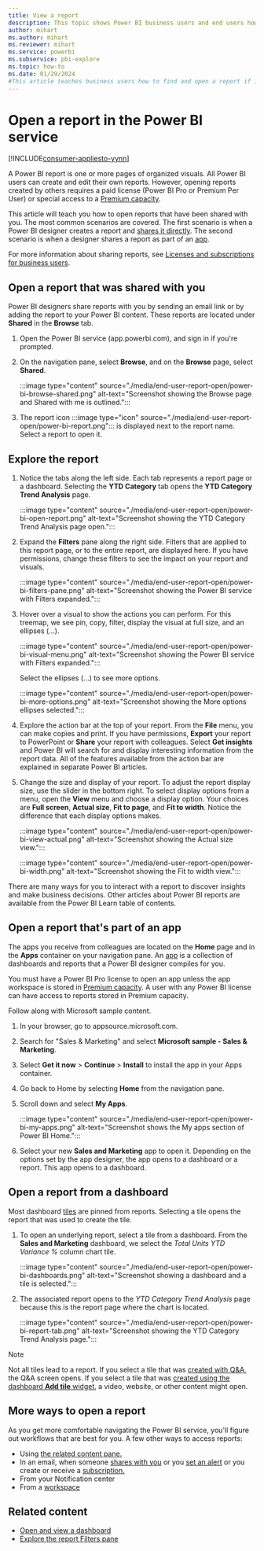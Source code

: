 ```yaml
---
title: View a report
description: This topic shows Power BI business users and end users how to open and view a Power BI report from a dashboard, an app, or a report that was shared with you.
author: mihart
ms.author: mihart
ms.reviewer: mihart
ms.service: powerbi
ms.subservice: pbi-explore
ms.topic: how-to
ms.date: 01/29/2024
#This article teaches business users how to find and open a report if it has been shared directly or shared via an app, so that the consumer can view and interact with the report.
---
```

# Open a report in the Power BI service

[!INCLUDE[consumer-appliesto-yynn](../includes/consumer-appliesto-yynn.md)]

A Power BI report is one or more pages of organized visuals. All Power BI users can create and edit their own reports. However, opening reports created by others requires a paid license (Power BI Pro or Premium Per User) or special access to a [Premium capacity](end-user-license.md#identify-content-hosted-in-premium-capacity). 

This article will teach you how to open reports that have been shared with you. The most common scenarios are covered. The first scenario is when a Power BI designer creates a report and [shares it directly](../collaborate-share/end-user-shared-with-me.md). The second scenario is when a designer shares a report as part of an [app](end-user-apps.md). 

For more information about sharing reports, see [Licenses and subscriptions for business users](end-user-license.md).

## Open a report that was shared with you

Power BI designers share reports with you by sending an email link or by adding the report to your Power BI content. These reports are located under **Shared** in the **Browse** tab.

1. Open the Power BI service (app.powerbi.com), and sign in if you're prompted.

1. On the navigation pane, select **Browse**, and on the **Browse** page, select **Shared**.

    :::image type="content" source="./media/end-user-report-open/power-bi-browse-shared.png" alt-text="Screenshot showing the Browse page and Shared with me is outlined.":::

1. The report icon :::image type="icon" source="./media/end-user-report-open/power-bi-report.png"::: is displayed next to the report name. Select a report to open it.

## Explore the report

1. Notice the tabs along the left side. Each tab represents a report page or a dashboard. Selecting the **YTD Category** tab opens the **YTD Category Trend Analysis** page.

   :::image type="content" source="./media/end-user-report-open/power-bi-open-report.png" alt-text="Screenshot showing the YTD Category Trend Analysis page open.":::

1. Expand the **Filters** pane along the right side. Filters that are applied to this report page, or to the entire report, are displayed here. If you have permissions, change these filters to see the impact on your report and visuals.

    :::image type="content" source="./media/end-user-report-open/power-bi-filters-pane.png" alt-text="Screenshot showing the Power BI service with Filters expanded.":::

1. Hover over a visual to show the actions you can perform. For this treemap, we see pin, copy, filter, display the visual at full size, and an ellipses (...). 

    :::image type="content" source="./media/end-user-report-open/power-bi-visual-menu.png" alt-text="Screenshot showing the Power BI service with Filters expanded.":::

    Select the ellipses (...) to see more options. 

    :::image type="content" source="./media/end-user-report-open/power-bi-more-options.png" alt-text="Screenshot showing the More options ellipses selected.":::

1. Explore the action bar at the top of your report. From the **File** menu, you can make copies and print. If you have permissions, **Export** your report to PowerPoint or **Share** your report with colleagues. Select **Get insights** and Power BI will search for and display interesting information from the report data. All of the features available from the action bar are explained in separate Power BI articles.

1. Change the size and display of your report. To adjust the report display size, use the slider in the bottom right. To select display options from a menu, open the **View** menu and choose a display option. Your choices are **Full screen**, **Actual size**, **Fit to page**, and **Fit to width**. Notice the difference that each display options makes.

   :::image type="content" source="./media/end-user-report-open/power-bi-view-actual.png" alt-text="Screenshot showing the Actual size view.":::

   :::image type="content" source="./media/end-user-report-open/power-bi-width.png" alt-text="Screenshot showing the Fit to width view.":::

There are many ways for you to interact with a report to discover insights and make business decisions. Other articles about Power BI reports are available from the Power BI Learn table of contents.

## Open a report that's part of an app

The apps you receive from colleagues are located on the **Home** page and in the **Apps** container on your navigation pane. An [app](end-user-apps.md) is a collection of dashboards and reports that a Power BI designer compiles for you.

You must have a Power BI Pro license to open an app unless the app workspace is stored in [Premium capacity](end-user-license.md#identify-content-hosted-in-premium-capacity). A user with any Power BI license can have access to reports stored in Premium capacity.  

Follow along with Microsoft sample content.

1. In your browser, go to appsource.microsoft.com.
2. Search for "Sales & Marketing" and select **Microsoft sample - Sales & Marketing**.
3. Select **Get it now** > **Continue** > **Install** to install the app in your Apps container.

4. Go back to Home by selecting **Home** from the navigation pane.

5. Scroll down and select **My Apps**.

   :::image type="content" source="./media/end-user-report-open/power-bi-my-apps.png" alt-text="Screenshot shows the My apps section of Power BI Home.":::

6. Select your new **Sales and Marketing** app to open it. Depending on the options set by the app designer, the app opens to a dashboard or a report. This app opens to a dashboard.  

## Open a report from a dashboard

Most dashboard [tiles](end-user-tiles.md) are pinned from reports. Selecting a tile opens the report that was used to create the tile.

1. To open an underlying report, select a tile from a dashboard. From the **Sales and Marketing** dashboard, we select the *Total Units YTD Variance %* column chart tile.

    :::image type="content" source="./media/end-user-report-open/power-bi-dashboards.png" alt-text="Screenshot showing a dashboard and a tile is selected.":::

2. The associated report opens to the *YTD Category Trend Analysis* page because this is the report page where the chart is located.

    :::image type="content" source="./media/end-user-report-open/power-bi-report-tab.png" alt-text="Screenshot showing the YTD Category Trend Analysis page.":::

> [!NOTE]
> Not all tiles lead to a report.
>If you select a tile that was [created with Q&A](end-user-q-and-a.md), the Q&A screen opens.
>If you select a tile that was [created using the dashboard **Add tile** widget](../create-reports/service-dashboard-add-widget.md), a video, website, or other content might open.  

## More ways to open a report

As you get more comfortable navigating the Power BI service, you'll figure out workflows that are best for you. A few other ways to access reports:

- Using [the related content pane.](end-user-related.md)
- In an email, when someone [shares with you](../collaborate-share/service-share-reports.md) or you [set an alert](end-user-alerts.md) or you create or receive a [subscription.](../collaborate-share/end-user-subscribe.md)
- From your Notification center
- From a [workspace](../collaborate-share/service-new-workspaces.md)

## Related content

- [Open and view a dashboard](end-user-dashboard-open.md)     
- [Explore the report Filters pane](end-user-report-filter.md)
